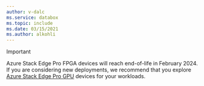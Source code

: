 ```yaml
---
author: v-dalc
ms.service: databox  
ms.topic: include
ms.date: 03/15/2021
ms.author: alkohli
---
```


> [!IMPORTANT]
> Azure Stack Edge Pro FPGA devices will reach end-of-life in February 2024. If you are considering new deployments, we recommend that you explore [Azure Stack Edge Pro GPU](../articles/databox-online/azure-stack-edge-gpu-overview.md) devices for your workloads.